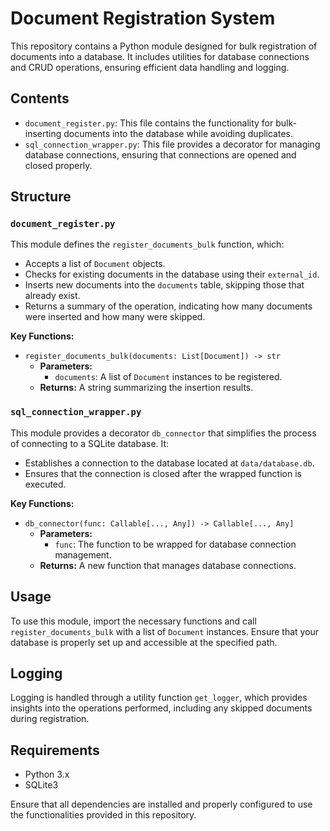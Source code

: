 # Document Registration System

This repository contains a Python module designed for bulk registration of documents into a database. It includes utilities for database connections and CRUD operations, ensuring efficient data handling and logging.

## Contents

- `document_register.py`: This file contains the functionality for bulk-inserting documents into the database while avoiding duplicates.
- `sql_connection_wrapper.py`: This file provides a decorator for managing database connections, ensuring that connections are opened and closed properly.

## Structure

### `document_register.py`

This module defines the `register_documents_bulk` function, which:
- Accepts a list of `Document` objects.
- Checks for existing documents in the database using their `external_id`.
- Inserts new documents into the `documents` table, skipping those that already exist.
- Returns a summary of the operation, indicating how many documents were inserted and how many were skipped.

**Key Functions:**
- `register_documents_bulk(documents: List[Document]) -> str`
  - **Parameters:**  
    - `documents`: A list of `Document` instances to be registered.
  - **Returns:** A string summarizing the insertion results.

### `sql_connection_wrapper.py`

This module provides a decorator `db_connector` that simplifies the process of connecting to a SQLite database. It:
- Establishes a connection to the database located at `data/database.db`.
- Ensures that the connection is closed after the wrapped function is executed.

**Key Functions:**
- `db_connector(func: Callable[..., Any]) -> Callable[..., Any]`
  - **Parameters:**  
    - `func`: The function to be wrapped for database connection management.
  - **Returns:** A new function that manages database connections.

## Usage

To use this module, import the necessary functions and call `register_documents_bulk` with a list of `Document` instances. Ensure that your database is properly set up and accessible at the specified path.

## Logging

Logging is handled through a utility function `get_logger`, which provides insights into the operations performed, including any skipped documents during registration.

## Requirements

- Python 3.x
- SQLite3

Ensure that all dependencies are installed and properly configured to use the functionalities provided in this repository.